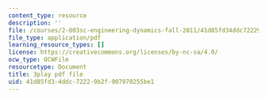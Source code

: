 ```yaml
---
content_type: resource
description: ''
file: /courses/2-003sc-engineering-dynamics-fall-2011/41d85fd34ddc72229b2f907970255be1_GUvoVvXwoOQ.pdf
file_type: application/pdf
learning_resource_types: []
license: https://creativecommons.org/licenses/by-nc-sa/4.0/
ocw_type: OCWFile
resourcetype: Document
title: 3play pdf file
uid: 41d85fd3-4ddc-7222-9b2f-907970255be1
---
```

